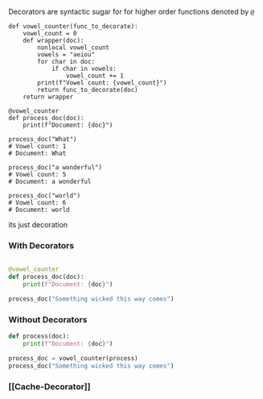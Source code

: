 Decorators are syntactic sugar for for higher order functions
denoted by `@`
```run-python
def vowel_counter(func_to_decorate):
    vowel_count = 0
    def wrapper(doc):
        nonlocal vowel_count
        vowels = "aeiou"
        for char in doc:
            if char in vowels:
                vowel_count += 1
        print(f"Vowel count: {vowel_count}")
        return func_to_decorate(doc)
    return wrapper

@vowel_counter
def process_doc(doc):
    print(f"Document: {doc}")

process_doc("What")
# Vowel count: 1
# Document: What

process_doc("a wonderful")
# Vowel count: 5
# Document: a wonderful

process_doc("world")
# Vowel count: 6
# Document: world
```

its just decoration

### With Decorators
```python

@vowel_counter
def process_doc(doc):
    print(f"Document: {doc}")

process_doc("Something wicked this way comes")
```

### Without Decorators
```python
def process(doc):
    print(f"Document: {doc}")

process_doc = vowel_counter(process)
process_doc("Something wicked this way comes")
```


### [[Cache-Decorator]]


